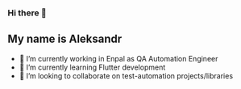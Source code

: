### Hi there 👋

## My name is Aleksandr

- 🔭 I’m currently working in Enpal as QA Automation Engineer
- 🌱 I’m currently learning Flutter development
- 👯 I’m looking to collaborate on test-automation projects/libraries
<!--
- 🤔 I’m looking for help with ...
- 💬 Ask me about ...
- 📫 How to reach me: ...
- 😄 Pronouns: ...
- ⚡ Fun fact: ...
-->

